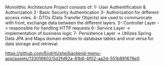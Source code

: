  Monolithic Architecture Project consists of: 
1- User Authentification & Authorization 
2- Basic Security Authentication
3- Authorization for different access roles.
4- DTOs (Data Transfer Objects) are used to communicate with front, exchange data between the different layers.
5- Controller Layer -> responsible for handling HTTP requests
6- Service Layer -> implementation of business logic
7- Persistence Layer -> Utilizes Spring Data JPA and Maps domain entities to database tables and vice versa for data storage and retrieval.


https://github.com/EndritUshe/backend-menu-app/assets/133016602/5d2fd92a-81b6-4f02-aa2d-551b881676e0

